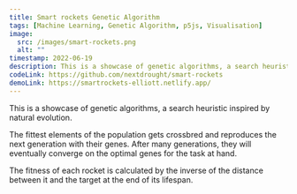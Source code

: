 ```yaml
---
title: Smart rockets Genetic Algorithm
tags: [Machine Learning, Genetic Algorithm, p5js, Visualisation]
image:
  src: /images/smart-rockets.png
  alt: ""
timestamp: 2022-06-19
description: This is a showcase of genetic algorithms, a search heuristic inspired by natural evolution.
codeLink: https://github.com/nextdrought/smart-rockets
demoLink: https://smartrockets-elliott.netlify.app/
---
```


This is a showcase of genetic algorithms, a search heuristic inspired by natural evolution.

The fittest elements of the population gets crossbred and reproduces the next generation with their genes. After many generations, they will eventually converge on the optimal genes for the task at hand.

The fitness of each rocket is calculated by the inverse of the distance between it and the target at the end of its lifespan.
